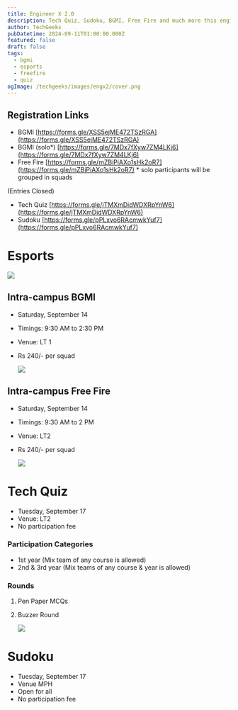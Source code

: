 ```yaml
---
title: Engineer X 2.0
description: Tech Quiz, Sudoku, BGMI, Free Fire and much more this engineers' day 2024
author: TechGeeks
pubDatetime: 2024-09-11T01:00:00.000Z
featured: false
draft: false
tags:
  - bgmi
  - esports
  - freefire
  - quiz
ogImage: /techgeeks/images/engx2/cover.png
---
```


## Registration Links

- BGMI [https://forms.gle/XSS5ejME472TSzRGA](https://forms.gle/XSS5ejME472TSzRGA)
- BGMI (solo\*) [https://forms.gle/7MDx7fXyw7ZM4LKj6](https://forms.gle/7MDx7fXyw7ZM4LKj6)
- Free Fire [https://forms.gle/mZBiPiAXo1sHk2oR7](https://forms.gle/mZBiPiAXo1sHk2oR7)
  \* solo participants will be grouped in squads

(Entries Closed)

- Tech Quiz [https://forms.gle/jTMXmDidWDXRpYnW6](https://forms.gle/jTMXmDidWDXRpYnW6)
- Sudoku [https://forms.gle/pPLxvo6RAcmwkYuf7](https://forms.gle/pPLxvo6RAcmwkYuf7)

# Esports

![](/techgeeks/images/engx2/bgmi_engx2)

## Intra-campus BGMI

- Saturday, September 14
- Timings: 9:30 AM to 2:30 PM
- Venue: LT 1
- Rs 240/- per squad

  ![](/techgeeks/images/engx2/ff_engx2.png)

## Intra-campus Free Fire

- Saturday, September 14
- Timings: 9:30 AM to 2 PM
- Venue: LT2
- Rs 240/- per squad

  ![](/techgeeks/images/engx2/tq_engx2)

# Tech Quiz

- Tuesday, September 17
- Venue: LT2
- No participation fee

### Participation Categories

- 1st year (Mix team of any course is allowed)
- 2nd & 3rd year (Mix teams of any course & year is allowed)

### Rounds

1.  Pen Paper MCQs
2.  Buzzer Round

    ![](/techgeeks/images/engx2/sud_engx2)

# Sudoku

- Tuesday, September 17
- Venue MPH
- Open for all
- No participation fee
